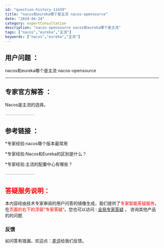 ```yaml
---
id: "question-history-11439"
title: "nacos和eureka哪个是主流 nacos-opensource"
date: "2024-04-24"
category: expertConsultation
description: "nacos-opensource nacos和eureka哪个是主流"
tags: ["nacos","eureka","主流"]
keywords: ["nacos","eureka","主流"]
---
```


## 用户问题 ： 
 nacos和eureka哪个是主流 nacos-opensource 

---------------
## 专家官方解答 ：

Nacos是主流的选择。


<font color="#949494">---------------</font> 


## 参考链接 ：

*专家经验:nacos哪个版本最常用 
 
 *专家经验:Nacos和Eureka的区别是什么？ 
 
 *专家经验:主流的配置中心有哪些？ 


 <font color="#949494">---------------</font> 
 


## <font color="#FF0000">答疑服务说明：</font> 

本内容经由技术专家审阅的用户问答的镜像生成，我们提供了<font color="#FF0000">专家智能答疑服务</font>，在<font color="#FF0000">页面的右下的浮窗”专家答疑“</font>。您也可以访问 : [全局专家答疑](https://opensource.alibaba.com/chatBot) 。 咨询其他产品的的问题

### 反馈
如问答有错漏，欢迎点：[差评](https://ai.nacos.io/user/feedbackByEnhancerGradePOJOID?enhancerGradePOJOId=11723)给我们反馈。
